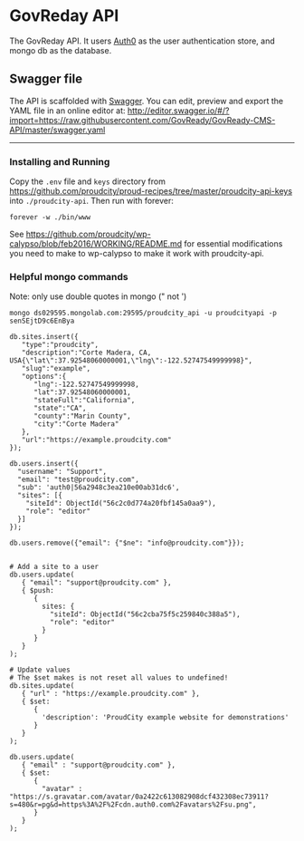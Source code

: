 # GovReday API
The GovReday API.  It users [Auth0](http://auth0.com) as the user authentication store, and mongo db as the database.


## Swagger file
The API is scaffolded with [Swagger](http://swagger.io). You can edit, preview and export the YAML file in an online editor at:
http://editor.swagger.io/#/?import=https://raw.githubusercontent.com/GovReady/GovReady-CMS-API/master/swagger.yaml


---

### Installing and Running

Copy the `.env` file and `keys` directory from https://github.com/proudcity/proud-recipes/tree/master/proudcity-api-keys into `./proudcity-api`.  Then run with forever:
```
forever -w ./bin/www 
```

See https://github.com/proudcity/wp-calypso/blob/feb2016/WORKING/README.md for essential modifications you need to make to wp-calypso to make it work with proudcity-api.

### Helpful mongo commands
Note: only use double quotes in mongo (" not ')

```
mongo ds029595.mongolab.com:29595/proudcity_api -u proudcityapi -p senSEjtD9c6EnBya

db.sites.insert({  
   "type":"proudcity",
   "description":"Corte Madera, CA, USA{\"lat\":37.92548060000001,\"lng\":-122.52747549999998}",
   "slug":"example",
   "options":{  
      "lng":-122.52747549999998,
      "lat":37.92548060000001,
      "stateFull":"California",
      "state":"CA",
      "county":"Marin County",
      "city":"Corte Madera"
   },
   "url":"https://example.proudcity.com"
});

db.users.insert({
  "username": "Support",
  "email": "test@proudcity.com",
  "sub": 'auth0|56a2948c3ea210e00ab31dc6',
  "sites": [{
    "siteId": ObjectId("56c2c0d774a20fbf145a0aa9"),
    "role": "editor"
  }]
});

db.users.remove({"email": {"$ne": "info@proudcity.com"}});


# Add a site to a user
db.users.update(
   { "email": "support@proudcity.com" },
   { $push:
      {
        sites: {
          "siteId": ObjectId("56c2cba75f5c259840c388a5"),
          "role": "editor"
        }
      }
   }
);

# Update values
# The $set makes is not reset all values to undefined!
db.sites.update(
   { "url" : "https://example.proudcity.com" },
   { $set:
      {
        'description': 'ProudCity example website for demonstrations'
      }
   }
);

db.users.update(
   { "email" : "support@proudcity.com" },
   { $set:
      {
        "avatar" : "https://s.gravatar.com/avatar/0a2422c613082908dcf432308ec73911?s=480&r=pg&d=https%3A%2F%2Fcdn.auth0.com%2Favatars%2Fsu.png",
      }
   }
);

```

